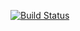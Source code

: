 [![Build Status](https://travis-ci.org/ufo22940268/zero-app.png?branch=master)](https://travis-ci.org/ufo22940268/zero-app)
